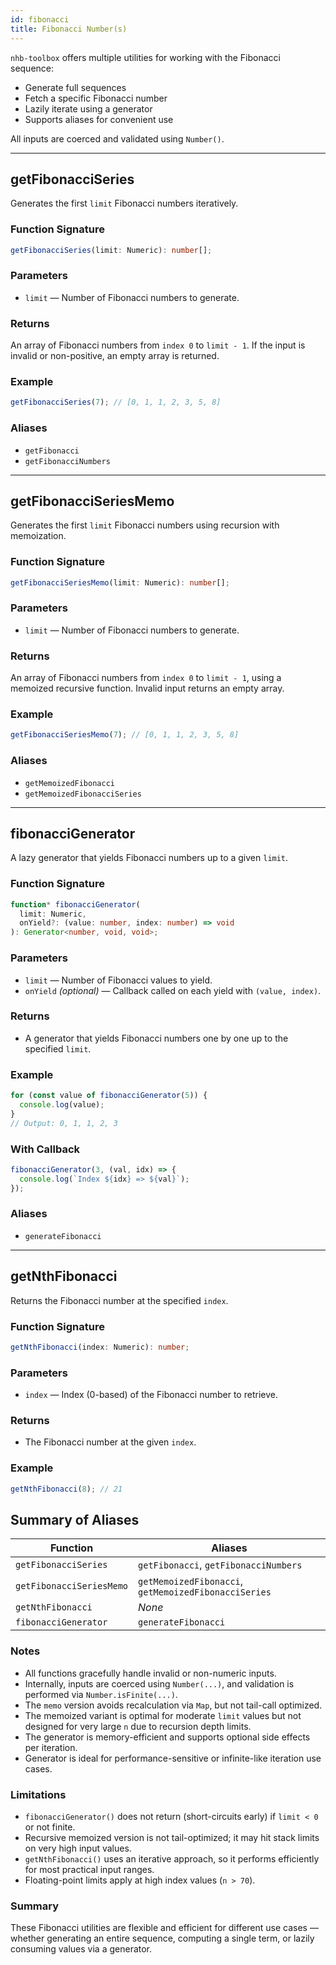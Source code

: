 ```yaml
---
id: fibonacci  
title: Fibonacci Number(s)  
---
```


`nhb-toolbox` offers multiple utilities for working with the Fibonacci sequence:

- Generate full sequences
- Fetch a specific Fibonacci number
- Lazily iterate using a generator
- Supports aliases for convenient use

All inputs are coerced and validated using `Number()`.

---

## getFibonacciSeries

Generates the first `limit` Fibonacci numbers iteratively.

### Function Signature

```ts
getFibonacciSeries(limit: Numeric): number[];
```

### Parameters

- `limit` — Number of Fibonacci numbers to generate.

### Returns

An array of Fibonacci numbers from `index 0` to `limit - 1`. If the input is invalid or non-positive, an empty array is returned.

### Example

```ts
getFibonacciSeries(7); // [0, 1, 1, 2, 3, 5, 8]
```

### Aliases

- `getFibonacci`
- `getFibonacciNumbers`

---

## getFibonacciSeriesMemo

Generates the first `limit` Fibonacci numbers using recursion with memoization.

<!-- markdownlint-disable-file MD024 -->
### Function Signature

```ts
getFibonacciSeriesMemo(limit: Numeric): number[];
```

### Parameters

- `limit` — Number of Fibonacci numbers to generate.

### Returns

An array of Fibonacci numbers from `index 0` to `limit - 1`, using a memoized recursive function. Invalid input returns an empty array.

### Example

```ts
getFibonacciSeriesMemo(7); // [0, 1, 1, 2, 3, 5, 8]
```

### Aliases

- `getMemoizedFibonacci`
- `getMemoizedFibonacciSeries`

---

## fibonacciGenerator

A lazy generator that yields Fibonacci numbers up to a given `limit`.

### Function Signature

```ts
function* fibonacciGenerator(
  limit: Numeric,
  onYield?: (value: number, index: number) => void
): Generator<number, void, void>;
```

### Parameters

- `limit` — Number of Fibonacci values to yield.
- `onYield` _(optional)_ — Callback called on each yield with `(value, index)`.

### Returns

- A generator that yields Fibonacci numbers one by one up to the specified `limit`.

### Example

```ts
for (const value of fibonacciGenerator(5)) {
  console.log(value);
}
// Output: 0, 1, 1, 2, 3
```

### With Callback

```ts
fibonacciGenerator(3, (val, idx) => {
  console.log(`Index ${idx} => ${val}`);
});
```

### Aliases

- `generateFibonacci`

---

## getNthFibonacci

Returns the Fibonacci number at the specified `index`.

### Function Signature

```ts
getNthFibonacci(index: Numeric): number;
```

### Parameters

- `index` — Index (0-based) of the Fibonacci number to retrieve.

### Returns

- The Fibonacci number at the given `index`.

### Example

```ts
getNthFibonacci(8); // 21
```

## Summary of Aliases

| Function                  | Aliases                                              |
|---------------------------|------------------------------------------------------|
| `getFibonacciSeries`      | `getFibonacci`, `getFibonacciNumbers`                |
| `getFibonacciSeriesMemo`  | `getMemoizedFibonacci`, `getMemoizedFibonacciSeries` |
| `getNthFibonacci`         | _None_                                               |
| `fibonacciGenerator`      | `generateFibonacci`                                  |

### Notes

- All functions gracefully handle invalid or non-numeric inputs.
- Internally, inputs are coerced using `Number(...)`, and validation is performed via `Number.isFinite(...)`.
- The `memo` version avoids recalculation via `Map`, but not tail-call optimized.
- The memoized variant is optimal for moderate `limit` values but not designed for very large `n` due to recursion depth limits.
- The generator is memory-efficient and supports optional side effects per iteration.
- Generator is ideal for performance-sensitive or infinite-like iteration use cases.

### Limitations

- `fibonacciGenerator()` does not return (short-circuits early) if `limit < 0` or not finite.
- Recursive memoized version is not tail-optimized; it may hit stack limits on very high input values.
- `getNthFibonacci()` uses an iterative approach, so it performs efficiently for most practical input ranges.
- Floating-point limits apply at high index values (`n > 70`).

### Summary

These Fibonacci utilities are flexible and efficient for different use cases — whether generating an entire sequence, computing a single term, or lazily consuming values via a generator.

